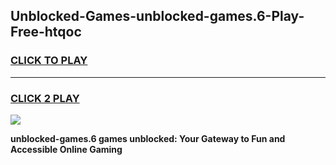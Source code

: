 
## Unblocked-Games-unblocked-games.6-Play-Free-htqoc
<h3>
<a href="https://premium76.site?title=unblocked-games.6&ref=12A">CLICK TO PLAY</a></h3>
<hr>

<h3>
<a href="https://premium76.site?title=unblocked-games.6&ref=12A">CLICK 2 PLAY</a>
  
</h3>

<a href="https://premium76.site?title=unblocked-games.6&ref=12A"><img src="https://clearcache.store/games.png"></a>


**unblocked-games.6 games unblocked: Your Gateway to Fun and Accessible Online Gaming**
